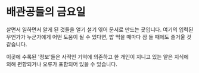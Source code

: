 # 배관공들의 금요일

살면서 일하면서 알게 된 것들을 얼기 설기 엮어 문서로 만드는 곳입니다.
여기의 입력된 무언가가 누군가에게 어떤 도움이 될 수 있다면,
밥 먹을 때마다 잠 들 때에도 즐거울 것 같습니다.

이곳에 수록된 '정보'들은 사적인 기억에 의존하고 한 개인이 지니고 있는
얕은 지식에 의해 편향되거나 오류가 포함되어 있을 수 있습니다.